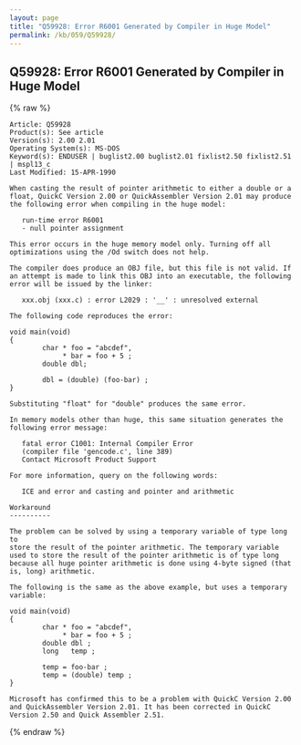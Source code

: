 ```yaml
---
layout: page
title: "Q59928: Error R6001 Generated by Compiler in Huge Model"
permalink: /kb/059/Q59928/
---
```


## Q59928: Error R6001 Generated by Compiler in Huge Model

{% raw %}

	Article: Q59928
	Product(s): See article
	Version(s): 2.00 2.01
	Operating System(s): MS-DOS
	Keyword(s): ENDUSER | buglist2.00 buglist2.01 fixlist2.50 fixlist2.51 | mspl13_c
	Last Modified: 15-APR-1990
	
	When casting the result of pointer arithmetic to either a double or a
	float, QuickC Version 2.00 or QuickAssembler Version 2.01 may produce
	the following error when compiling in the huge model:
	
	   run-time error R6001
	   - null pointer assignment
	
	This error occurs in the huge memory model only. Turning off all
	optimizations using the /Od switch does not help.
	
	The compiler does produce an OBJ file, but this file is not valid. If
	an attempt is made to link this OBJ into an executable, the following
	error will be issued by the linker:
	
	   xxx.obj (xxx.c) : error L2029 : '__' : unresolved external
	
	The following code reproduces the error:
	
	void main(void)
	{
	        char * foo = "abcdef",
	             * bar = foo + 5 ;
	        double dbl;
	
	        dbl = (double) (foo-bar) ;
	}
	
	Substituting "float" for "double" produces the same error.
	
	In memory models other than huge, this same situation generates the
	following error message:
	
	   fatal error C1001: Internal Compiler Error
	   (compiler file 'gencode.c', line 389)
	   Contact Microsoft Product Support
	
	For more information, query on the following words:
	
	   ICE and error and casting and pointer and arithmetic
	
	Workaround
	----------
	
	The problem can be solved by using a temporary variable of type long to
	store the result of the pointer arithmetic. The temporary variable
	used to store the result of the pointer arithmetic is of type long
	because all huge pointer arithmetic is done using 4-byte signed (that
	is, long) arithmetic.
	
	The following is the same as the above example, but uses a temporary
	variable:
	
	void main(void)
	{
	        char * foo = "abcdef",
	             * bar = foo + 5 ;
	        double dbl ;
	        long   temp ;
	
	        temp = foo-bar ;
	        temp = (double) temp ;
	}
	
	Microsoft has confirmed this to be a problem with QuickC Version 2.00
	and QuickAssembler Version 2.01. It has been corrected in QuickC
	Version 2.50 and Quick Assembler 2.51.

{% endraw %}
